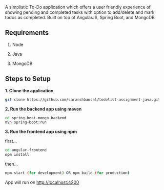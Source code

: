 A simplistic To-Do application which offers a user friendly experience of showing pending and completed tasks with option to add/delete and mark todos as completed. Built on top of AngularJS, Spring Boot, and MongoDB

## Requirements

1. Node

2. Java

3. MongoDB

## Steps to Setup

**1. Clone the application**

```bash
git clone https://github.com/saranshbansal/todolist-assignment-java.git
```

**2. Run the backend app using maven**

```bash
cd spring-boot-mongo-backend
mvn spring-boot:run
```

**3. Run the frontend app using npm**

first...

```bash
cd angular-frontend
npm install
```

then...

```bash
npm start (for development) OR npm build (for production)
```

App will run on <http://localhost:4200>
